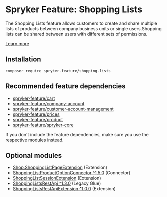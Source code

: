 # Spryker Feature: Shopping Lists

The Shopping Lists feature allows customers to create and share multiple lists of products between company business units or single users.Shopping lists can be shared between users with different sets of permissions.

[Learn more](https://docs.spryker.com/docs/pbc/all/shopping-list-and-wishlist/202307.0/base-shop/shopping-lists-feature-overview/shopping-lists-feature-overview.html)

## Installation

```
composer require spryker-feature/shopping-lists
```

## Recommended feature dependencies
- [spryker-feature/cart](https://github.com/spryker-feature/cart)
- [spryker-feature/company-account](https://github.com/spryker-feature/company-account)
- [spryker-feature/customer-account-management](https://github.com/spryker-feature/customer-account-management)
- [spryker-feature/prices](https://github.com/spryker-feature/prices)
- [spryker-feature/product](https://github.com/spryker-feature/product)
- [spryker-feature/spryker-core](https://github.com/spryker-feature/spryker-core)

If you don't include the feature dependencies, make sure you use the respective modules instead.

## Optional modules
- [Shop.ShoppingListPageExtension](https://github.com/spryker-shop/shopping-list-page-extension) (Extension)
- [ShoppingListProductOptionConnector ^1.5.0](https://github.com/spryker/shopping-list-product-option-connector) (Connector)
- [ShoppingListSessionExtension](https://github.com/spryker/shopping-list-session-extension) (Extension)
- [ShoppingListsRestApi ^1.3.0](https://github.com/spryker/shopping-lists-rest-api) (Legacy Glue)
- [ShoppingListsRestApiExtension ^1.0.0](https://github.com/spryker/shopping-lists-rest-api-extension) (Extension)
